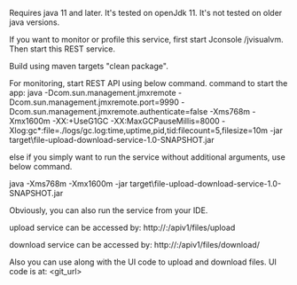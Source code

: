 Requires java 11 and later. 
It's tested on openJdk 11. It's not tested on older java versions.

If you want to monitor or profile this service, first start Jconsole /jvisualvm. 
Then start this REST service.

Build using maven targets "clean package".

For monitoring, start REST API using below command.
command to start the app: 
java -Dcom.sun.management.jmxremote -Dcom.sun.management.jmxremote.port=9990 -Dcom.sun.management.jmxremote.authenticate=false -Xms768m -Xmx1600m -XX:+UseG1GC -XX:MaxGCPauseMillis=8000 -Xlog:gc*:file=./logs/gc.log:time,uptime,pid,tid:filecount=5,filesize=10m -jar target\file-upload-download-service-1.0-SNAPSHOT.jar

else if you simply want to run the service without additional arguments, use below command.

java -Xms768m -Xmx1600m -jar target\file-upload-download-service-1.0-SNAPSHOT.jar

Obviously, you can also run the service from your IDE.

upload service can be accessed by: http://<host>:<port>/apiv1/files/upload

download service can be accessed by: http://<host>:<port>/apiv1/files/download/<filename> 

Also you can use along with the UI code to upload and download files. UI code is at:
<git_url>
